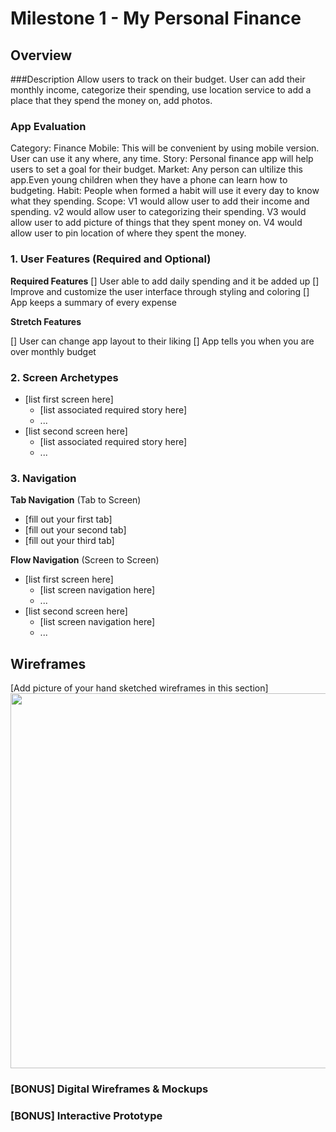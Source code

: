 # Milestone 1 - My Personal Finance

## Overview

###Description
Allow users to track on their budget. User can add their monthly income, categorize their spending, use location service to add a place that they spend the money on, add photos.

### App Evaluation

Category: Finance
Mobile: This will be convenient by using mobile version. User can use it any where, any time.
Story: Personal finance app will help users to set a goal for their budget.
Market: Any person can ultilize this app.Even young children when they have a phone can learn how to budgeting.
Habit: People when formed a habit will use it every day to know what they spending.
Scope: V1 would allow user to add their income and spending. v2 would allow user to categorizing their spending. V3 would allow user to add picture of things that they spent money on. V4 would allow user to pin location of where they spent the money.



### 1. User Features (Required and Optional)

**Required Features**
[]  User able to add daily spending and it be added up
[]  Improve and customize the user interface through styling and coloring
[]  App keeps a summary of every expense

**Stretch Features**

[] User can change app layout to their liking
[] App tells you when you are over monthly budget


### 2. Screen Archetypes

- [list first screen here]
  - [list associated required story here]
  - ...
- [list second screen here]
  - [list associated required story here]
  - ...

### 3. Navigation

**Tab Navigation** (Tab to Screen)

* [fill out your first tab]
* [fill out your second tab]
* [fill out your third tab]

**Flow Navigation** (Screen to Screen)

- [list first screen here]
  - [list screen navigation here]
  - ...
- [list second screen here]
  - [list screen navigation here]
  - ...

## Wireframes

[Add picture of your hand sketched wireframes in this section]
<img src="YOUR_WIREFRAME_IMAGE_URL" width=600>

### [BONUS] Digital Wireframes & Mockups

### [BONUS] Interactive Prototype
